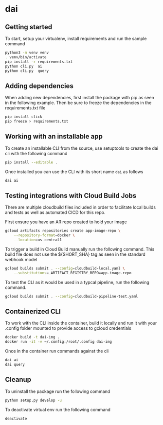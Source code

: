 # dai

## Getting started
To start, setup your virtualenv, install requirements and run the sample command

```sh
python3 -m venv venv
. venv/bin/activate
pip install -r requirements.txt
python cli.py  ai 
python cli.py  query 
```

## Adding dependencies

When adding new dependencies, first install the package with pip as seen in the following example. Then be sure to freeze the dependencies in the requirements.txt file

```sh
pip install click
pip freeze > requirements.txt
```

## Working with an installable app

To create an installable CLI from the source, use setuptools to create the dai cli with the following command

```sh
pip install --editable .
```

Once installed you can use the CLI with its short name `dai` as follows

```sh
dai ai
```

## Testing integrations with Cloud Build Jobs

There are multiple cloudbuild files included in order to facilitate local builds and tests as well as automated CICD for this repo.

First ensure you have an AR repo created to hold your image

```sh
gcloud artifacts repositories create app-image-repo \
    --repository-format=docker \
    --location=us-central1
```

To trigger a build in Cloud Build manually run the following command. This build file does not use the ${SHORT_SHA} tag as seen in the standard webhook model

```sh
gcloud builds submit . --config=cloudbuild-local.yaml \
    --substitutions=_ARTIFACT_REGISTRY_REPO=app-image-repo
```

To test the CLI as it would be used in a typcal pipeline, run the following command.

```sh
gcloud builds submit . --config=cloudbuild-pipeline-test.yaml 

```

## Containerized CLI

To work with the CLI inside the container, build it locally and run it with your .config folder mounted to provide access to gcloud credentials

```sh
docker build -t dai-img .
docker run -it -v ~/.config:/root/.config dai-img
```

Once in the container run commands against the cli

```sh
dai ai
dai query
```

## Cleanup

To uninstall the package run the following command

```sh
python setup.py develop -u
```

To deactivate virtual env run the following command

```sh
deactivate
```
